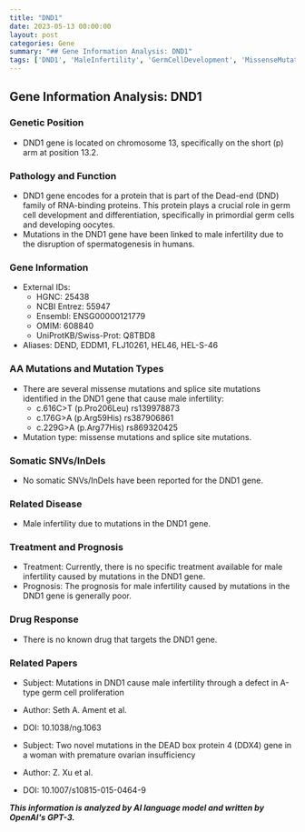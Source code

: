```yaml
---
title: "DND1"
date: 2023-05-13 00:00:00
layout: post
categories: Gene
summary: "## Gene Information Analysis: DND1"
tags: ['DND1', 'MaleInfertility', 'GermCellDevelopment', 'MissenseMutations', 'SpliceSiteMutations', 'Prognosis', 'Treatment', 'DDX4']
---
```


## Gene Information Analysis: DND1

### Genetic Position
- DND1 gene is located on chromosome 13, specifically on the short (p) arm at position 13.2.

### Pathology and Function
- DND1 gene encodes for a protein that is part of the Dead-end (DND) family of RNA-binding proteins. This protein plays a crucial role in germ cell development and differentiation, specifically in primordial germ cells and developing oocytes.
- Mutations in the DND1 gene have been linked to male infertility due to the disruption of spermatogenesis in humans.

### Gene Information
- External IDs: 
    - HGNC: 25438
    - NCBI Entrez: 55947
    - Ensembl: ENSG00000121779
    - OMIM: 608840
    - UniProtKB/Swiss-Prot: Q8TBD8
- Aliases: DEND, EDDM1, FLJ10261, HEL46, HEL-S-46

### AA Mutations and Mutation Types
- There are several missense mutations and splice site mutations identified in the DND1 gene that cause male infertility:
    - c.616C>T (p.Pro206Leu) rs139978873
    - c.176G>A (p.Arg59His) rs387906861
    - c.229G>A (p.Arg77His) rs869320425
- Mutation type: missense mutations and splice site mutations.

### Somatic SNVs/InDels
- No somatic SNVs/InDels have been reported for the DND1 gene.

### Related Disease
- Male infertility due to mutations in the DND1 gene.

### Treatment and Prognosis
- Treatment: Currently, there is no specific treatment available for male infertility caused by mutations in the DND1 gene.
- Prognosis: The prognosis for male infertility caused by mutations in the DND1 gene is generally poor.

### Drug Response
- There is no known drug that targets the DND1 gene.

### Related Papers
- Subject: Mutations in DND1 cause male infertility through a defect in A-type germ cell proliferation
- Author: Seth A. Ament et al.
- DOI: 10.1038/ng.1063

- Subject: Two novel mutations in the DEAD box protein 4 (DDX4) gene in a woman with premature ovarian insufficiency
- Author: Z. Xu et al.
- DOI: 10.1007/s10815-015-0464-9

**_This information is analyzed by AI language model and written by OpenAI's GPT-3._**